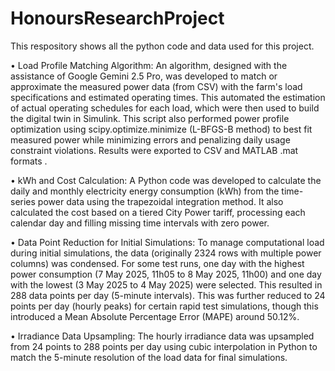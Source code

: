# HonoursResearchProject
This respository shows all the python code and data used for this project.

•	Load Profile Matching Algorithm: An algorithm, designed with the assistance of Google Gemini 2.5 Pro, was developed to match or approximate the measured power data (from CSV) with the farm's load specifications and estimated operating times. This automated the estimation of actual operating schedules for each load, which were then used to build the digital twin in Simulink. This script also performed power profile optimization using scipy.optimize.minimize (L-BFGS-B method) to best fit measured power while minimizing errors and penalizing daily usage constraint violations. Results were exported to CSV and MATLAB .mat formats .

•	kWh and Cost Calculation: A Python code was developed to calculate the daily and monthly electricity energy consumption (kWh) from the time-series power data using the trapezoidal integration method. It also calculated the cost based on a tiered City Power tariff, processing each calendar day and filling missing time intervals with zero power.

•	Data Point Reduction for Initial Simulations: To manage computational load during initial simulations, the data (originally 2324 rows with multiple power columns) was condensed. For some test runs, one day with the highest power consumption (7 May 2025, 11h05 to 8 May 2025, 11h00) and one day with the lowest (3 May 2025 to 4 May 2025) were selected. This resulted in 288 data points per day (5-minute intervals). This was further reduced to 24 points per day (hourly peaks) for certain rapid test simulations, though this introduced a Mean Absolute Percentage Error (MAPE) around 50.12%.

•	Irradiance Data Upsampling: The hourly irradiance data was upsampled from 24 points to 288 points per day using cubic interpolation in Python to match the 5-minute resolution of the load data for final simulations.
